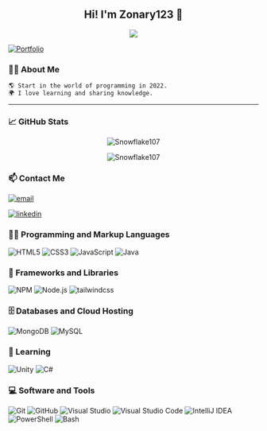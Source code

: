 <h2 align = 'center'>Hi! I'm Zonary123 👋</h3>

<p align="center">
  <img src="https://readme-typing-svg.herokuapp.com/?size=24&center=true&vCenter=true&width=500&lines=Welcome+to+my+profile!" />
</p>

<a href="https://zonary123.github.io/">![Portfolio](https://img.shields.io/badge/Portfolio-%23000000.svg?style=for-the-badge&logo=firefox&logoColor=#FF7139)
</a>

<h3>👨‍🎓 About Me</h3>


  ```diff
  🌎 Start in the world of programming in 2022.
  🌍 I love learning and sharing knowledge.
  ```

<hr>

<h3>📈 GitHub Stats</h3>

<div align="center">

![Snowflake107](https://github-readme-stats.vercel.app/api?username=zonary123&show_icons=true&theme=tokyonight&hide=["issues"])

![Snowflake107](https://github-readme-stats.vercel.app/api/top-langs?username=zonary123&show_icons=true&theme=tokyonight&layout=compact)

</div>



<h3>📫 Contact Me</h3>

<a href="mailto:carlosvarasalonso10@gmail.com"> ![email](https://img.shields.io/badge/Email-D14836?style=for-the-badge&logo=gmail&logoColor=white) </a>

<a href="https://www.linkedin.com/in/carlos-varas-alonso-7324a72b2/">![linkedin](https://img.shields.io/badge/LinkedIn-0077B5?style=for-the-badge&logo=linkedin&logoColor=white)
</a>


<h3>👨‍💻 Programming and Markup Languages </h3>

![HTML5](https://img.shields.io/badge/html5-%23E34F26.svg?style=for-the-badge&logo=html5&logoColor=white)
![CSS3](https://img.shields.io/badge/css3-%231572B6.svg?style=for-the-badge&logo=css3&logoColor=white)
![JavaScript](https://img.shields.io/badge/javascript-%23323330.svg?style=for-the-badge&logo=javascript&logoColor=white&color=yellow)
![Java](https://img.shields.io/badge/Java-%23ED8B00.svg?style=for-the-badge&logo=java&logoColor=white)

<h3>🧰 Frameworks and Libraries </h3>

![NPM](https://img.shields.io/badge/NPM-%23CB3837.svg?style=for-the-badge&logo=npm&logoColor=white)
![Node.js](https://img.shields.io/badge/Node.js-%2343853D.svg?style=for-the-badge&logo=node.js&logoColor=white)
![tailwindcss](https://img.shields.io/badge/tailwindcss-%2338B2AC.svg?style=for-the-badge&logo=tailwind-css&logoColor=white)

<h3>🗄 Databases and Cloud Hosting </h3>

![MongoDB](https://img.shields.io/badge/MongoDB-%234ea94b.svg?style=for-the-badge&logo=mongodb&logoColor=white)
![MySQL](https://img.shields.io/badge/mysql-%2300f.svg?style=for-the-badge&logo=mysql&logoColor=white&color=blue)

<h3>🧠 Learning </h3>

![Unity](https://img.shields.io/badge/Unity-100000?style=for-the-badge&logo=unity&logoColor=white&color=black)
![C#](https://img.shields.io/badge/C%23-239120?style=for-the-badge&logo=c-sharp&logoColor=white&color=795dd8)

<h3>💻 Software and Tools</h3>

![Git](https://img.shields.io/badge/git-%23F05033.svg?style=for-the-badge&logo=git&logoColor=white)
![GitHub](https://img.shields.io/badge/github-%23121011.svg?style=for-the-badge&logo=github&logoColor=white&color=black)
![Visual Studio](https://img.shields.io/badge/Visual%20Studio-5C2D91.svg?style=for-the-badge&logo=visual-studio&logoColor=white)
![Visual Studio Code](https://img.shields.io/badge/Visual%20Studio%20Code-0078d7.svg?style=for-the-badge&logo=visual-studio-code&logoColor=white)
![IntelliJ IDEA](https://img.shields.io/badge/IntelliJIDEA-000000.svg?style=for-the-badge&logo=intellij-idea&logoColor=white)
![PowerShell](https://img.shields.io/badge/PowerShell-5391FE?style=for-the-badge&logo=powershell&logoColor=white)
![Bash](https://img.shields.io/badge/Bash-4EAA25?style=for-the-badge&logo=gnu-bash&logoColor=white)



</section>

